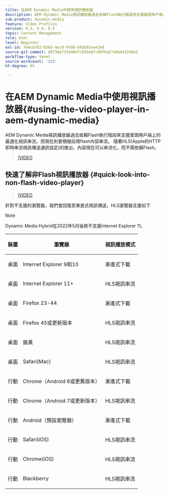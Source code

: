 ```yaml
---
title: 在AEM Dynamic Media中使用視訊播放器
description: AEM Dynamic Media視訊播放器過去依賴Flash執行階段來支援案頭用戶端上的最適化視訊串流，而現在則更積極採用flash內容串流。 隨著HLS(Apple的HTTP即時串流視訊傳送通訊協定)的推出，內容現在可以串流化，而不需依賴Flash。
sub-product: dynamic-media
feature: Video Profiles
version: 6.3, 6.4, 6.5
topic: Content Management
role: User
level: Beginner
exl-id: 7e4cb782-836d-4ec0-97d0-645b91ea43e0
source-git-commit: d8738ef33940efc856e6fc00f6a57abb641598e5
workflow-type: tm+mt
source-wordcount: '223'
ht-degree: 6%

---
```


# 在AEM Dynamic Media中使用視訊播放器{#using-the-video-player-in-aem-dynamic-media}

AEM Dynamic Media視訊播放器過去依賴Flash執行階段來支援案頭用戶端上的最適化視訊串流，而現在則更積極採用flash內容串流。 隨著HLS(Apple的HTTP即時串流視訊傳送通訊協定)的推出，內容現在可以串流化，而不需依賴Flash。

>[!VIDEO](https://video.tv.adobe.com/v/16791/?quality=9&learn=on)

## 快速了解非Flash視訊播放器 {#quick-look-into-non-flash-video-player}

>[!VIDEO](https://video.tv.adobe.com/v/17429/?quality=9&learn=on)

針對不支援的瀏覽器，我們會回復至漸進式視訊傳送，HLS瀏覽器支援如下

>[!NOTE]
>
> Dynamic Media Hybrid在2022年5月後將不支援Internet Explorer 11。

<table> 
 <thead> 
  <tr> 
   <th> <p>裝置</p> </th>
   <th> <p>瀏覽器</p> </th>
   <th > <p>視訊播放模式</p> </th>
  </tr>
 </thead>
 <tbody>
  <tr> 
   <td> <p>桌面</p> </td>
   <td> <p>Internet Explorer 9和10</p> </td>
   <td> <p>漸進式下載</p> </td>
  </tr>
  <tr>
   <td> <p>桌面</p> </td>
   <td> <p>Internet Explorer 11+</p> </td>
   <td> <p>HLS視訊串流</p> </td>
  </tr>
  <tr>
   <td> <p>桌面</p> </td>
   <td> <p>Firefox 23-44</p> </td>
   <td> <p>漸進式下載</p> </td>
  </tr>
  <tr> 
   <td> <p>桌面</p> </td>
   <td> <p>Firefox 45或更新版本</p> </td>
   <td> <p>HLS視訊串流</p> </td>
  </tr>
  <tr> 
   <td> <p>桌面</p> </td>
   <td> <p>鉻黃</p> </td>
   <td> <p>HLS視訊串流</p> </td>
  </tr>
  <tr> 
   <td> <p>桌面</p> </td>
   <td> <p>Safari(Mac)</p> </td>
   <td> <p>HLS視訊串流</p> </td>
  </tr>
  <tr> 
   <td> <p>行動</p> </td>
   <td> <p>Chrome（Android 6或更舊版本）</p> </td>
   <td> <p>漸進式下載</p> </td>
  </tr>
  <tr> 
   <td> <p>行動</p> </td>
   <td> <p>Chrome（Android 7或更新版本）</p> </td>
   <td> <p>HLS視訊串流</p> </td>
  </tr>
  <tr> 
   <td> <p>行動</p> </td>
   <td> <p>Android（預設瀏覽器）</p> </td>
   <td> <p>漸進式下載</p> </td>
  </tr>
  <tr> 
   <td> <p>行動</p> </td>
   <td> <p>Safari(iOS)</p> </td>
   <td> <p>HLS視訊串流</p> </td>
  </tr>
  <tr> 
   <td> <p>行動</p> </td>
   <td> <p>Chrome(iOS)</p> </td>
   <td> <p>HLS視訊串流</p> </td>
  </tr>
  <tr> 
   <td> <p>行動</p> </td>
   <td> <p>Blackberry</p> </td>
   <td> <p>HLS視訊串流</p> </td>
  </tr>
 </tbody>
</table>
